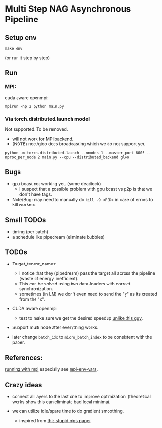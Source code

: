 # Multi Step NAG Asynchronous Pipeline

## Setup env

```
make env
```

(or run it step by step)


## Run

### MPI:

cuda aware openmpi:
```
mpirun -np 2 python main.py
```

### Via torch.distributed.launch model

Not supported. To be removed.

* will not work for MPI backend.
* (NOTE) nccl/gloo does broadcasting which we do not support yet.

```
python -m torch.distributed.launch --nnodes 1 --master_port 6005 --nproc_per_node 2 main.py --cpu --distributed_backend gloo
```

## Bugs

* gpu bcast not working yet. (some deadlock)
  * I suspect that a possible problem with gpu bcast vs p2p is that we don't have tags.
* Note/Bug: may need to manually do ```kill -9 <PID>``` in case of errors to kill workers.

## Small TODOs

* timing (per batch)
* a schedule like pipedream (eliminate bubbles)

## TODOs

* Target_tensor_names:
  * I notice that they (pipedream) pass the target all across the pipeline (waste of energy, inefficient).
  * This can be solved using two data-loaders with correct synchronization.
  * sometimes (in LM) we don't even need to send the "y" as its created from the "x".

* CUDA aware openmpi
  * test to make sure we get the desired speedup [unlike this guy](https://www.pugetsystems.com/labs/hpc/P2P-peer-to-peer-on-NVIDIA-RTX-2080Ti-vs-GTX-1080Ti-GPUs-1331/#test-setup-and-results).

* Support multi node after everything works.
* later change `batch_idx` to `micro_batch_index` to be consistent with the paper.

## References:

[running with mpi](https://www.open-mpi.org/faq/?category=running)
especially see [mpi-env-vars](https://www.open-mpi.org/faq/?category=running#mpi-environmental-variables).

## Crazy ideas

* connect all layers to the last one to improve optimization. (theoretical works show this can eliminate bad local minima).

* we can utilize idle/spare time to do gradient smoothing.
  * inspired from [this stupid nips paper](http://papers.nips.cc/paper/9402-theoretical-limits-of-pipeline-parallel-optimization-and-application-to-distributed-deep-learning)
  